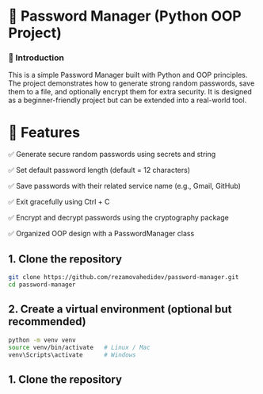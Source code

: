  <h1>🔐 Password Manager (Python OOP Project)</h1>
<h3>📖 Introduction</h3> 

<p>This is a simple Password Manager built with Python and OOP principles.
The project demonstrates how to generate strong random passwords, save them to a file, and optionally encrypt them for extra security.
It is designed as a beginner-friendly project but can be extended into a real-world tool.</p>


<h1>
 🚀 Features
</h1>
<p>


✅ Generate secure random passwords using secrets and string

✅ Set default password length (default = 12 characters)

✅ Save passwords with their related service name (e.g., Gmail, GitHub)

✅ Exit gracefully using Ctrl + C

✅ Encrypt and decrypt passwords using the cryptography package 

✅ Organized OOP design with a PasswordManager class


<h2>1. Clone the repository</h2>

```bash
git clone https://github.com/rezamovahedidev/password-manager.git
cd password-manager
```
<h2>2. Create a virtual environment (optional but recommended)</h2>

```bash
python -m venv venv
source venv/bin/activate   # Linux / Mac
venv\Scripts\activate      # Windows
```
  </p>

<h2>1. Clone the repository</h2>
